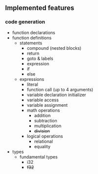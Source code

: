 ## Implemented features
### code generation
- function declarations
- function definitions
    - statements
        * compound (nested blocks)
        * return
        * goto & labels
        * expression
        * if
        * else
    - expressions
        * literal
        * function call (up to 4 arguments)
        * variable declaration initializer
        * variable access
        * variable assignment
        * math operations
            * addition
            * subtraction
            * multiplication
            * ~~division~~
        * logical operations
            * relational
            * equality
- types
    * fundamental types
        * i32
        * ~~f32~~
